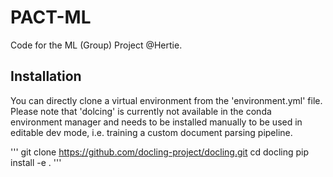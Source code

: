 # PACT-ML
Code for the ML (Group) Project @Hertie.

## Installation

You can directly clone a virtual environment from the 'environment.yml' file. Please note that 'dolcing' is currently not available in the conda environment manager and needs to be installed manually to be used in editable dev mode, i.e. training a custom document parsing pipeline.

'''
git clone https://github.com/docling-project/docling.git
cd docling
pip install -e .
'''